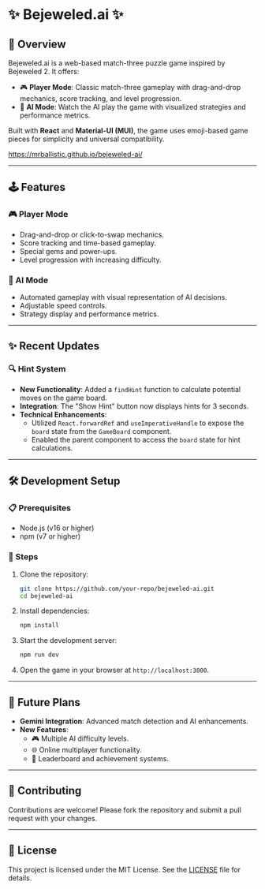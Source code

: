 # ✨ Bejeweled.ai ✨

## 🌟 Overview
Bejeweled.ai is a web-based match-three puzzle game inspired by Bejeweled 2. It offers:
- 🎮 **Player Mode**: Classic match-three gameplay with drag-and-drop mechanics, score tracking, and level progression.
- 🤖 **AI Mode**: Watch the AI play the game with visualized strategies and performance metrics.

Built with **React** and **Material-UI (MUI)**, the game uses emoji-based game pieces for simplicity and universal compatibility.

https://mrballistic.github.io/bejeweled-ai/

---

## 🕹️ Features

### 🎮 Player Mode
- Drag-and-drop or click-to-swap mechanics.
- Score tracking and time-based gameplay.
- Special gems and power-ups.
- Level progression with increasing difficulty.

### 🤖 AI Mode
- Automated gameplay with visual representation of AI decisions.
- Adjustable speed controls.
- Strategy display and performance metrics.

---

## ✨ Recent Updates

### 🔍 Hint System
- **New Functionality**: Added a `findHint` function to calculate potential moves on the game board.
- **Integration**: The "Show Hint" button now displays hints for 3 seconds.
- **Technical Enhancements**: 
  - Utilized `React.forwardRef` and `useImperativeHandle` to expose the `board` state from the `GameBoard` component.
  - Enabled the parent component to access the `board` state for hint calculations.

---

## 🛠️ Development Setup

### 📋 Prerequisites
- Node.js (v16 or higher)
- npm (v7 or higher)

### 🚀 Steps
1. Clone the repository:
   ```bash
   git clone https://github.com/your-repo/bejeweled-ai.git
   cd bejeweled-ai
   ```
2. Install dependencies:
   ```bash
   npm install
   ```
3. Start the development server:
   ```bash
   npm run dev
   ```
4. Open the game in your browser at `http://localhost:3000`.

---

## 🌟 Future Plans
- **Gemini Integration**: Advanced match detection and AI enhancements.
- **New Features**:
  - 🎮 Multiple AI difficulty levels.
  - 🌐 Online multiplayer functionality.
  - 🥇 Leaderboard and achievement systems.

---

## 🤝 Contributing
Contributions are welcome! Please fork the repository and submit a pull request with your changes.

---

## 📜 License
This project is licensed under the MIT License. See the [LICENSE](./LICENSE) file for details.

